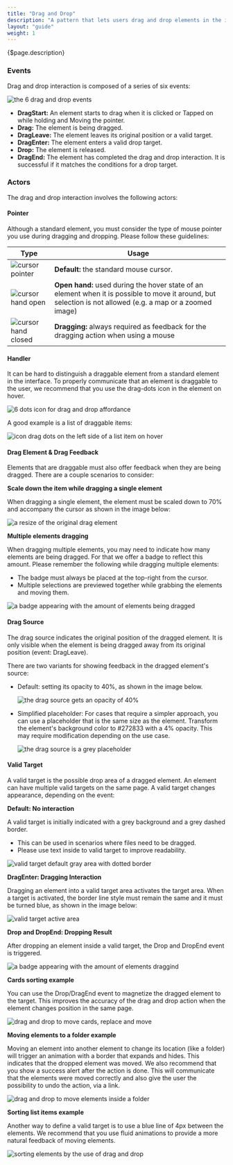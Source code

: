 ```yaml
---
title: "Drag and Drop"
description: "A pattern that lets users drag and drop elements in the interface. This can optionally perform an action, depending on the target the element is dropped onto."
layout: "guide"
weight: 1
---
```


<div class="page-description">{$page.description}</div>

### Events

Drag and drop interaction is composed of a series of six events:

![the 6 drag and drop events](../../../images/DnDEvents.jpg)

* **DragStart:** An element starts to drag when it is clicked or Tapped on while holding and Moving the pointer.
* **Drag:** The element is being dragged.
* **DragLeave:** The element leaves its original position or a valid target.
* **DragEnter:** The element enters a valid drop target.
* **Drop:** The element is released.
* **DragEnd:** The element has completed the drag and drop interaction. It is successful if it matches the conditions for a drop target.

### Actors

The drag and drop interaction involves the following actors:

#### Pointer

Although a standard element, you must consider the type of mouse pointer you use during dragging and dropping. Please follow these guidelines:

| Type | Usage |
| --- | ---- |
| ![cursor pointer](../../../images/CursorPointer.jpg) | **Default:** the standard mouse cursor. |
| ![cursor hand open](../../../images/CursorHandOpen.jpg) | **Open hand:** used during the hover state of an element when it is possible to move it around, but selection is not allowed (e.g. a map or a zoomed image) |
| ![cursor hand closed](../../../images/CursorHandClosed.jpg) | **Dragging:** always required as feedback for the dragging action when using a mouse |


#### Handler

It can be hard to distinguish a draggable element from a standard element in the interface. To properly communicate that an element is draggable to the user, we recommend that you use the drag-dots icon in the element on hover. 

![6 dots icon for drag and drop affordance](../../../images/IconDragDots.jpg)

A good example is a list of draggable items:

![icon drag dots on the left side of a list item on hover](../../../images/ListDnD.jpg)

#### Drag Element & Drag Feedback

Elements that are draggable must also offer feedback when they are being dragged. There are a couple scenarios to consider:

**Scale down the item while dragging a single element**

When dragging a single element, the element must be scaled down to 70% and accompany the cursor as shown in the image below:

![a resize of the original drag element](../../../images/DnDDragResize.jpg)

**Multiple elements dragging**

When dragging multiple elements, you may need to indicate how many elements are being dragged. For that we offer a badge to reflect this amount. Please remember the following while dragging multiple elements:

* The badge must always be placed at the top-right from the cursor.
* Multiple selections are previewed together while grabbing the elements and moving them.

![a badge appearing with the amount of elements being dragged](../../../images/DnDDragMultiple.jpg)

#### Drag Source

The drag source indicates the original position of the dragged element. It is only visible when the element is being dragged away from its original position (event: DragLeave).

There are two variants for showing feedback in the dragged element's source:

* Default: setting its opacity to 40%, as shown in the image below.
    
    ![the drag source gets an opacity of 40%](../../../images/DnDDragSourceOpacity.jpg)

* Simplified placeholder: For cases that require a simpler approach, you can use a placeholder that is the same size as the element. Transform the element's background color to #272833 with a 4% opacity. This may require modification depending on the use case.
    
    ![the drag source is a grey placeholder](../../../images/DnDDragSourcePlaceholder.jpg)


#### Valid Target

A valid target is the possible drop area of a dragged element. An element can have multiple valid targets on the same page. A valid target changes appearance, depending on the event:

**Default: No interaction**

A valid target is initially indicated with a grey background and a grey dashed border.

* This can be used in scenarios where files need to be dragged.
* Please use text inside to valid target to improve readability.
 
![valid target default gray area with dotted border](../../../images/DnDValidTargetDefault.jpg)

**DragEnter: Dragging Interaction**

Dragging an element into a valid target area activates the target area. When a target is activated, the border line style must remain the same and it must be turned blue, as shown in the image below:

![valid target active area ](../../../images/DnDValidTargetActive.jpg)

**Drop and DropEnd: Dropping Result**

After dropping an element inside a valid target, the Drop and DropEnd event is triggered.

![a badge appearing with the amount of elements draggind](../../../images/DnDDragMultiple.jpg)

**Cards sorting example**

You can use the Drop/DragEnd event to magnetize the dragged element to the target. This improves the accuracy of the drag and drop action when the element changes position in the same page.

![drag and drop to move cards, replace and move](../../../images/DnDCards.gif)

**Moving elements to a folder example**

Moving an element into another element to change its location (like a folder) will trigger an animation with a border that expands and hides. This indicates that the dropped element was moved. 
We also recommend that you show a success alert after the action is done. This will communicate that the elements were moved correctly and also give the user the possibility to undo the action, via a link.

![drag and drop to move elements inside a folder](../../../images/DnDPlaceInside.gif)

**Sorting list items example**

Another way to define a valid target is to use a blue line of 4px between the elements.
We recommend that you use fluid animations to provide a more natural feedback of moving elements.

![sorting elements by the use of drag and drop](../../../images/DnDSort.gif)
